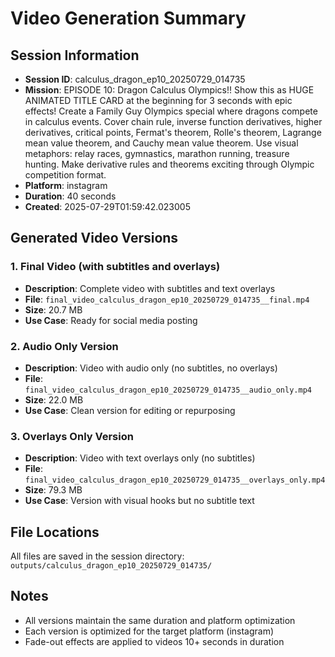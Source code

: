 # Video Generation Summary

## Session Information
- **Session ID**: calculus_dragon_ep10_20250729_014735
- **Mission**: EPISODE 10: Dragon Calculus Olympics!! Show this as HUGE ANIMATED TITLE CARD at the beginning for 3 seconds with epic effects! Create a Family Guy Olympics special where dragons compete in calculus events. Cover chain rule, inverse function derivatives, higher derivatives, critical points, Fermat's theorem, Rolle's theorem, Lagrange mean value theorem, and Cauchy mean value theorem. Use visual metaphors: relay races, gymnastics, marathon running, treasure hunting. Make derivative rules and theorems exciting through Olympic competition format.
- **Platform**: instagram
- **Duration**: 40 seconds
- **Created**: 2025-07-29T01:59:42.023005

## Generated Video Versions

### 1. Final Video (with subtitles and overlays)
- **Description**: Complete video with subtitles and text overlays
- **File**: `final_video_calculus_dragon_ep10_20250729_014735__final.mp4`
- **Size**: 20.7 MB
- **Use Case**: Ready for social media posting

### 2. Audio Only Version
- **Description**: Video with audio only (no subtitles, no overlays)
- **File**: `final_video_calculus_dragon_ep10_20250729_014735__audio_only.mp4`
- **Size**: 22.0 MB
- **Use Case**: Clean version for editing or repurposing

### 3. Overlays Only Version
- **Description**: Video with text overlays only (no subtitles)
- **File**: `final_video_calculus_dragon_ep10_20250729_014735__overlays_only.mp4`
- **Size**: 79.3 MB
- **Use Case**: Version with visual hooks but no subtitle text

## File Locations
All files are saved in the session directory: `outputs/calculus_dragon_ep10_20250729_014735/`

## Notes
- All versions maintain the same duration and platform optimization
- Each version is optimized for the target platform (instagram)
- Fade-out effects are applied to videos 10+ seconds in duration
